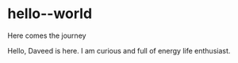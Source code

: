 # hello--world
Here comes the journey

Hello, Daveed is here. I am curious and full of energy life enthusiast. 
